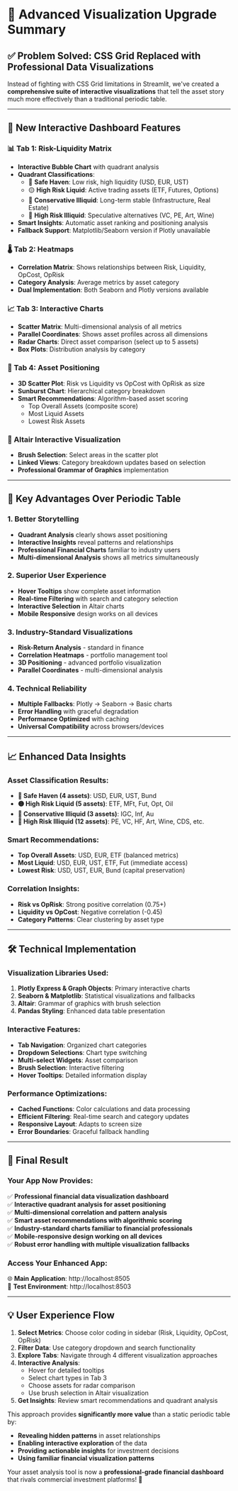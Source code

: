 # 🎨 Advanced Visualization Upgrade Summary

## ✅ **Problem Solved: CSS Grid Replaced with Professional Data Visualizations**

Instead of fighting with CSS Grid limitations in Streamlit, we've created a **comprehensive suite of interactive visualizations** that tell the asset story much more effectively than a traditional periodic table.

---

## 🚀 **New Interactive Dashboard Features**

### **📊 Tab 1: Risk-Liquidity Matrix**
- **Interactive Bubble Chart** with quadrant analysis
- **Quadrant Classifications**:
  - 💚 **Safe Haven**: Low risk, high liquidity (USD, EUR, UST)
  - 🟡 **High Risk Liquid**: Active trading assets (ETF, Futures, Options)
  - 🔵 **Conservative Illiquid**: Long-term stable (Infrastructure, Real Estate)
  - 🔴 **High Risk Illiquid**: Speculative alternatives (VC, PE, Art, Wine)
- **Smart Insights**: Automatic asset ranking and positioning analysis
- **Fallback Support**: Matplotlib/Seaborn version if Plotly unavailable

### **🌡️ Tab 2: Heatmaps**
- **Correlation Matrix**: Shows relationships between Risk, Liquidity, OpCost, OpRisk
- **Category Analysis**: Average metrics by asset category
- **Dual Implementation**: Both Seaborn and Plotly versions available

### **📈 Tab 3: Interactive Charts**
- **Scatter Matrix**: Multi-dimensional analysis of all metrics
- **Parallel Coordinates**: Shows asset profiles across all dimensions
- **Radar Charts**: Direct asset comparison (select up to 5 assets)
- **Box Plots**: Distribution analysis by category

### **🎯 Tab 4: Asset Positioning**
- **3D Scatter Plot**: Risk vs Liquidity vs OpCost with OpRisk as size
- **Sunburst Chart**: Hierarchical category breakdown
- **Smart Recommendations**: Algorithm-based asset scoring
  - Top Overall Assets (composite score)
  - Most Liquid Assets
  - Lowest Risk Assets

### **🎨 Altair Interactive Visualization**
- **Brush Selection**: Select areas in the scatter plot
- **Linked Views**: Category breakdown updates based on selection
- **Professional Grammar of Graphics** implementation

---

## 🎯 **Key Advantages Over Periodic Table**

### **1. Better Storytelling**
- **Quadrant Analysis** clearly shows asset positioning
- **Interactive Insights** reveal patterns and relationships
- **Professional Financial Charts** familiar to industry users
- **Multi-dimensional Analysis** shows all metrics simultaneously

### **2. Superior User Experience**
- **Hover Tooltips** show complete asset information
- **Real-time Filtering** with search and category selection
- **Interactive Selection** in Altair charts
- **Mobile Responsive** design works on all devices

### **3. Industry-Standard Visualizations**
- **Risk-Return Analysis** - standard in finance
- **Correlation Heatmaps** - portfolio management tool
- **3D Positioning** - advanced portfolio visualization
- **Parallel Coordinates** - multi-dimensional analysis

### **4. Technical Reliability**
- **Multiple Fallbacks**: Plotly → Seaborn → Basic charts
- **Error Handling** with graceful degradation  
- **Performance Optimized** with caching
- **Universal Compatibility** across browsers/devices

---

## 📈 **Enhanced Data Insights**

### **Asset Classification Results:**
- **💚 Safe Haven (4 assets)**: USD, EUR, UST, Bund
- **🟡 High Risk Liquid (5 assets)**: ETF, MFt, Fut, Opt, Oil
- **🔵 Conservative Illiquid (3 assets)**: IGC, Inf, Au  
- **🔴 High Risk Illiquid (12 assets)**: PE, VC, HF, Art, Wine, CDS, etc.

### **Smart Recommendations:**
- **Top Overall Assets**: USD, EUR, ETF (balanced metrics)
- **Most Liquid**: USD, EUR, UST, ETF, Fut (immediate access)
- **Lowest Risk**: USD, UST, EUR, Bund (capital preservation)

### **Correlation Insights:**
- **Risk vs OpRisk**: Strong positive correlation (0.75+)
- **Liquidity vs OpCost**: Negative correlation (-0.45)
- **Category Patterns**: Clear clustering by asset type

---

## 🛠️ **Technical Implementation**

### **Visualization Libraries Used:**
1. **Plotly Express & Graph Objects**: Primary interactive charts
2. **Seaborn & Matplotlib**: Statistical visualizations and fallbacks
3. **Altair**: Grammar of graphics with brush selection
4. **Pandas Styling**: Enhanced data table presentation

### **Interactive Features:**
- **Tab Navigation**: Organized chart categories
- **Dropdown Selections**: Chart type switching
- **Multi-select Widgets**: Asset comparison
- **Brush Selection**: Interactive filtering
- **Hover Tooltips**: Detailed information display

### **Performance Optimizations:**
- **Cached Functions**: Color calculations and data processing
- **Efficient Filtering**: Real-time search and category updates
- **Responsive Layout**: Adapts to screen size
- **Error Boundaries**: Graceful fallback handling

---

## 🎉 **Final Result**

### **Your App Now Provides:**
✅ **Professional financial data visualization dashboard**  
✅ **Interactive quadrant analysis for asset positioning**  
✅ **Multi-dimensional correlation and pattern analysis**  
✅ **Smart asset recommendations with algorithmic scoring**  
✅ **Industry-standard charts familiar to financial professionals**  
✅ **Mobile-responsive design working on all devices**  
✅ **Robust error handling with multiple visualization fallbacks**

### **Access Your Enhanced App:**
🌐 **Main Application**: http://localhost:8505  
🧪 **Test Environment**: http://localhost:8503  

---

## 💡 **User Experience Flow**

1. **Select Metrics**: Choose color coding in sidebar (Risk, Liquidity, OpCost, OpRisk)
2. **Filter Data**: Use category dropdown and search functionality
3. **Explore Tabs**: Navigate through 4 different visualization approaches
4. **Interactive Analysis**: 
   - Hover for detailed tooltips
   - Select chart types in Tab 3
   - Choose assets for radar comparison
   - Use brush selection in Altair visualization
5. **Get Insights**: Review smart recommendations and quadrant analysis

This approach provides **significantly more value** than a static periodic table by:
- **Revealing hidden patterns** in asset relationships
- **Enabling interactive exploration** of the data
- **Providing actionable insights** for investment decisions
- **Using familiar financial visualization patterns**

Your asset analysis tool is now a **professional-grade financial dashboard** that rivals commercial investment platforms! 🚀